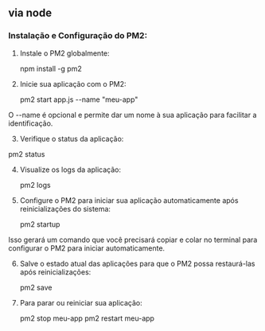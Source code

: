 ## via node

### Instalação e Configuração do PM2:

1. Instale o PM2 globalmente:

    npm install -g pm2

2. Inicie sua aplicação com o PM2:

    pm2 start app.js --name "meu-app"

O --name é opcional e permite dar um nome à sua aplicação para facilitar a identificação.

3. Verifique o status da aplicação:

pm2 status

4. Visualize os logs da aplicação:

    pm2 logs

5. Configure o PM2 para iniciar sua aplicação automaticamente após reinicializações do sistema:

    pm2 startup

Isso gerará um comando que você precisará copiar e colar no terminal para configurar o PM2 para iniciar automaticamente.

6. Salve o estado atual das aplicações para que o PM2 possa restaurá-las após reinicializações:

    pm2 save

7. Para parar ou reiniciar sua aplicação:

    pm2 stop meu-app
    pm2 restart meu-app